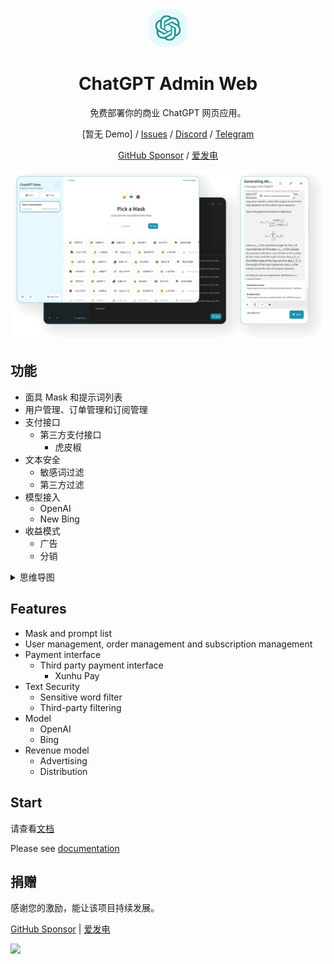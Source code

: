 <div align="center">
<img src="./docs/icon.svg" alt="预览"/>

<h1 align="center">ChatGPT Admin Web</h1>

免费部署你的商业 ChatGPT 网页应用。

[暂无 Demo] / [Issues](https://github.com/AprilNEA/ChatGPT-Admin-Web/issues) / [Discord](https://discord.gg/y4vxgqfUW) / [Telegram](https://github.com/AprilNEA/ChatGPT-Admin-Web)

[GitHub Sponsor](https://github.com/sponsors/AprilNEA) / [爱发电](https://afdian.net/a/aprilnea)

![主界面](./docs/cover.png)

</div>

## 功能

- 面具 Mask 和提示词列表
- 用户管理、订单管理和订阅管理
- 支付接口
    - 第三方支付接口
      - 虎皮椒
- 文本安全
    - 敏感词过滤
    - 第三方过滤
- 模型接入
    - OpenAI
    - New Bing
- 收益模式
    - 广告
    - 分销

<details><summary>思维导图</summary>

![System](./docs/system.svg)

</details>

## Features

- Mask and prompt list
- User management, order management and subscription management
- Payment interface
  - Third party payment interface
    - Xunhu Pay
- Text Security
  - Sensitive word filter
  - Third-party filtering
- Model
  - OpenAI
  - Bing
- Revenue model
  - Advertising
  - Distribution

## Start

请查看[文档](https://caw.sku.moe)

Please see [documentation](https://caw.sku.moe)

## 捐赠

感谢您的激励，能让该项目持续发展。

[GitHub Sponsor](https://github.com/sponsors/AprilNEA)  |  [爱发电](https://afdian.net/a/aprilnea)

<img src="https://hits-app.vercel.app/hits?url=https%3A%2F%2Fgithub.com%2FAprilNEA%2FChatGPT-Admin-Web" />
